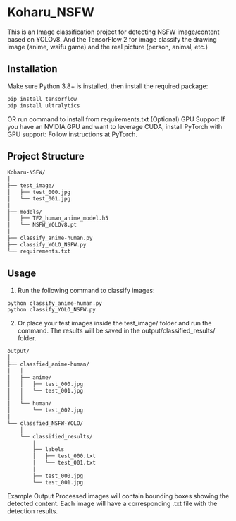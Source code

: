 # Koharu_NSFW
This is an Image classification project for detecting NSFW image/content based on YOLOv8. And the TensorFlow 2 for image classify the drawing image (anime, waifu game) and the real picture (person, animal, etc.)

## Installation

Make sure Python 3.8+ is installed, then install the required package:

```bash
pip install tensorflow
pip install ultralytics
```
OR run command to install from requirements.txt
(Optional) GPU Support
If you have an NVIDIA GPU and want to leverage CUDA, install PyTorch with GPU support: Follow instructions at PyTorch.

## Project Structure
```bash
Koharu-NSFW/
│
├── test_image/
│   ├── test_000.jpg
│   └── test_001.jpg
│
├── models/
│   ├── TF2_human_anime_model.h5
│   └── NSFW_YOLOv8.pt
│
├── classify_anime-human.py
├── classify_YOLO_NSFW.py
└── requirements.txt
```

## Usage
1. Run the following command to classify images:
```bash
python classify_anime-human.py
python classify_YOLO_NSFW.py
```
2. Or place your test images inside the test_image/ folder and run the command.
The results will be saved in the output/classified_results/ folder.
```bash
output/
│
├── classfied_anime-human/
│   │
│   ├── anime/
│   │   ├── test_000.jpg
│   │   └── test_001.jpg
│   │
│   └── human/
│       └── test_002.jpg
│
└── classfied_NSFW-YOLO/
    │
    └── classified_results/
        │
        ├── labels
        │   ├── test_000.txt
        │   └── test_001.txt
        │
        ├── test_000.jpg
        └── test_001.jpg
```

Example Output
Processed images will contain bounding boxes showing the detected content. Each image will have a corresponding .txt file with the detection results.
